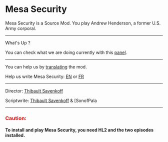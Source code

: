# Mesa Security
Mesa Security is a Source Mod. You play Andrew Henderson, a former U.S. Army corporal.

***

What's Up ?

You can check what we are doing currently with this [panel].

***

You can help us by [translating](https://crwd.in/mesa-security) the mod.

Help us write Mesa Security: [EN] or [FR]

***

Director: [Thibault Savenkoff]

Scriptwrite: [Thibault Savenkoff] & [SonofPala

***

### <span style="color:red">Caution:</span>
#### To install and play Mesa Security, you need HL2 and the two episodes installed.

[EN]: https://forms.gle/5Fru3n9HPX1QC8PHA
[FR]: https://forms.gle/1k32ATVoT3njMkwA7
[panel]: https://github.com/orgs/Technologie-System/projects/2
[Thibault Savenkoff]: https://github.com/Thibault-Savenkoff
[SonofPala]: https://github.com/SonofPala
